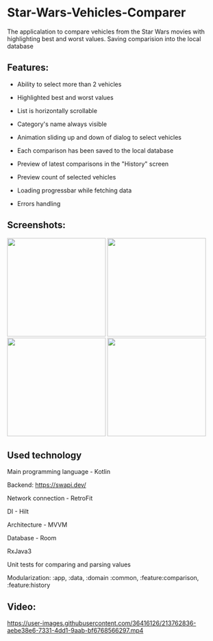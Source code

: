# Star-Wars-Vehicles-Comparer

The applicalation to compare vehicles from the Star Wars movies with highlighting best and worst values. Saving comparision into the local database

Features:
-------------------------
- Ability to select more than 2 vehicles

- Highlighted best and worst values 

- List is horizontally scrollable 

- Category's name always visible

- Animation sliding up and down of dialog to select vehicles

- Each comparison has been saved to the local database

- Preview of latest comparisons in the "History" screen

- Preview count of selected vehicles 

- Loading progressbar while fetching data

- Errors handling


Screenshots:
--------------------------
<img src ="https://user-images.githubusercontent.com/36416126/213750210-b7a723e9-e6b8-462e-809c-ed9acadc2f3e.png" width="230">  <img src ="https://user-images.githubusercontent.com/36416126/213752882-b5025aac-6a43-4699-8039-1d5434fab6fe.png" width="230">  <img src ="https://user-images.githubusercontent.com/36416126/213753095-7164fe73-41f3-427c-844d-ab0363e2184e.png" width="230">  <img src ="https://user-images.githubusercontent.com/36416126/213753348-2f55bc9c-3b78-465b-b97c-980f4dd3ad8d.png" width="230">

Used technology
--------------------------
Main programming language - Kotlin

Backend: https://swapi.dev/

Network connection - RetroFit

DI - Hilt

Architecture - MVVM

Database - Room

RxJava3 

Unit tests for comparing and parsing values 

Modularization: :app, :data, :domain :common, :feature:comparison, :feature:history

Video:
----------------------------

https://user-images.githubusercontent.com/36416126/213762836-aebe38e6-7331-4dd1-9aab-bf6768566297.mp4

